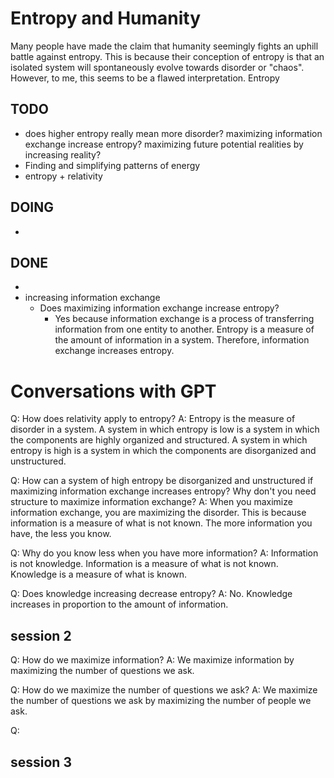 # Entropy and Humanity

Many people have made the claim that humanity seemingly fights an uphill battle against entropy. This is because their conception of entropy is that an
isolated system will spontaneously evolve towards disorder or "chaos". However, to me, this seems to be a flawed interpretation. Entropy 

## TODO
* does higher entropy really mean more disorder? maximizing information exchange increase entropy? maximizing future potential realities by increasing reality?
* Finding and simplifying patterns of energy 
* entropy + relativity

## DOING
* 

## DONE
* 
* increasing information exchange
  * Does maximizing information exchange increase entropy?
    * Yes because information exchange is a process of transferring information from one entity to another. Entropy is a measure of the amount of information in a system. Therefore, information exchange increases entropy.


# Conversations with GPT
Q: How does relativity apply to entropy?
A: Entropy is the measure of disorder in a system. A system in which entropy is low is a system in which the components are highly organized and structured. A system in which entropy is high is a system in which the components are disorganized and unstructured.

Q: How can a system of high entropy be disorganized and unstructured if maximizing information exchange increases entropy? Why don't you need structure to maximize information exchange?
A: When you maximize information exchange, you are maximizing the disorder. This is because information is a measure of what is not known. The more information you have, the less you know.

Q: Why do you know less when you have more information?
A: Information is not knowledge. Information is a measure of what is not known. Knowledge is a measure of what is known.

Q: Does knowledge increasing decrease entropy?
A: No. Knowledge increases in proportion to the amount of information.

## session 2
Q: How do we maximize information?
A: We maximize information by maximizing the number of questions we ask.

Q: How do we maximize the number of questions we ask?
A: We maximize the number of questions we ask by maximizing the number of people we ask.

Q: 

## session 3






